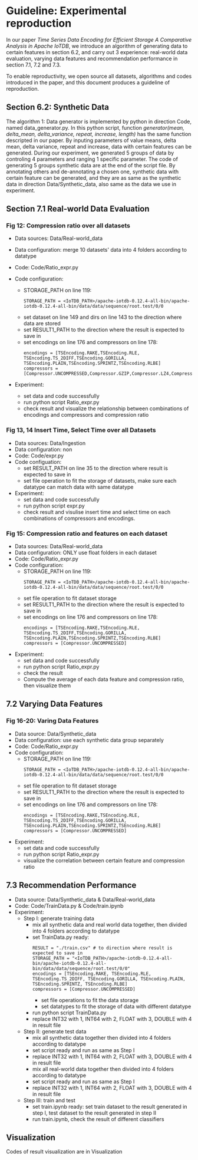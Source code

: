 # Guideline: Experimental reproduction

In our paper *Time Series Data Encoding for Efficient Storage A Comparative Analysis in Apache IoTDB*, we introduce an algorithm of generating data to certain features in section 6.2, and carry out 3 experience: real-world data evaluation, varying data features and recommendation performance in section 7.1, 7.2 and 7.3.

To enable reproductivity, we open source all datasets, algorithms and codes introduced in the paper, and this document produces a guideline of reproduction. 

## Section 6.2: Synthetic Data

The algorithm 1: Data generator is implemented by python in direction Code, named data_generator.py. In this python script, function *generator(mean, delta_mean, delta_variance, repeat, increase, length)* has the same function descripted in our paper. By inputing parameters of value means, delta mean, delta variance, repeat and increase, data with certain features can be generated. During our experiment, we generated 5 groups of data by controling 4 parameters and ranging 1 specific parameter. The code of generating 5 groups synthetic data are at the end of the script file. By annotating others and de-annotating a chosen one, synthetic data with certain feature can be generated, and they are as same as the synthetic data in direction Data/Synthetic_data, also same as the data we use in experiment.

## Section 7.1 Real-world Data Evaluation

### Fig 12: Compression ratio over all datasets
+ Data sources: Data/Real-world_data
+ Data configuration: merge 10 datasets' data into 4 folders according to datatype
+ Code: Code/Ratio_expr.py

+ Code configuration:
    + STORAGE_PATH on line 119:
        ```
        STORAGE_PATH = <IoTDB_PATH>/apache-iotdb-0.12.4-all-bin/apache-iotdb-0.12.4-all-bin/data/data/sequence/root.test/0/0
        ```
    + set dataset on line 149 and dirs on line 143 to the direction where data are stored
    + set RESULT1_PATH to the direction where the result is expected to save in
    + set encodings on line 176 and compressors on line 178:
        ```
        encodings = [TSEncoding.RAKE,TSEncoding.RLE, TSEncoding.TS_2DIFF,TSEncoding.GORILLA, TSEncoding.PLAIN,TSEncoding.SPRINTZ,TSEncoding.RLBE]
        compressors = [Compressor.UNCOMPRESSED,Compressor.GZIP,Compressor.LZ4,Compressor.SNAPPY]
        ```
+ Experiment:
    + set data and code successfully
    + run python script Ratio_expr.py
    + check result and visualize the relationship between combinations of encodings and compressors and compression ratio

### Fig 13, 14 Insert Time, Select Time over all Datasets
+ Data sources: Data/Ingestion
+ Data configuration: non
+ Code: Code/expr.py
+ Code configuation:
    + set RESULT_PATH on line 35 to the direction where result is expected to save in 
    + set file operation to fit the storage of datasets, make sure each datatype can match data with same datatype
+ Experiment: 
    + set data and code successfully
    + run python script expr.py
    + check result and visulise insert time and select time on each combinations of compressors and encodings.
### Fig 15: Compression ratio and features on each dataset
+ Data sources: Data/Real-world_data
+ Data configuration: ONLY use float folders in each dataset
+ Code: Code/Ratio_expr.py
+ Code configuration: 
    + STORAGE_PATH on line 119:
        ```
        STORAGE_PATH = <IoTDB_PATH>/apache-iotdb-0.12.4-all-bin/apache-iotdb-0.12.4-all-bin/data/data/sequence/root.test/0/0
        ```
    + set file operation to fit dataset storage
    + set RESULT1_PATH to the direction where the result is expected to save in
    + set encodings on line 176 and compressors on line 178:
        ```
        encodings = [TSEncoding.RAKE,TSEncoding.RLE, TSEncoding.TS_2DIFF,TSEncoding.GORILLA, TSEncoding.PLAIN,TSEncoding.SPRINTZ,TSEncoding.RLBE]
        compressors = [Compressor.UNCOMPRESSED]
        ```
+ Experiment:
    + set data and code successfully
    + run python script Ratio_expr.py
    + check the result
    + Compute the average of each data feature and compression ratio, then visualize them

## 7.2 Varying Data Features
### Fig 16-20: Varing Data Features
+ Data source: Data/Synthetic_data
+ Data configuration: use each synthetic data group separately
+ Code: Code/Ratio_expr.py
+ Code configuration: 
    + STORAGE_PATH on line 119:
        ```
        STORAGE_PATH = <IoTDB_PATH>/apache-iotdb-0.12.4-all-bin/apache-iotdb-0.12.4-all-bin/data/data/sequence/root.test/0/0
        ```
    + set file operation to fit dataset storage
    + set RESULT1_PATH to the direction where the result is expected to save in
    + set encodings on line 176 and compressors on line 178:
        ```
        encodings = [TSEncoding.RAKE,TSEncoding.RLE, TSEncoding.TS_2DIFF,TSEncoding.GORILLA, TSEncoding.PLAIN,TSEncoding.SPRINTZ,TSEncoding.RLBE]
        compressors = [Compressor.UNCOMPRESSED]
        ```
+ Experiment:
    + set data and code successfully
    + run python script Ratio_expr.py
    + visualize the correlation between certain feature and compression ratio

## 7.3 Recommendation Performance
+ Data source: Data/Synthetic_data & Data/Real-world_data
+ Code: Code/TrainData.py & Code/train.ipynb
+ Experiment:
    + Step I: generate training data
        + mix all synthetic data and real world data together, then divided into 4 folders according to datatype
        + set TrainData.py ready:
            ```
            RESULT = "./train.csv" # to direction where result is expected to save in 
            STORAGE_PATH = "<IoTDB_PATH>/apache-iotdb-0.12.4-all-bin/apache-iotdb-0.12.4-all-bin/data/data/sequence/root.test/0/0"
            encodings = [TSEncoding.RAKE, TSEncoding.RLE, TSEncoding.TS_2DIFF, TSEncoding.GORILLA, TSEncoding.PLAIN, TSEncoding.SPRINTZ, TSEncoding.RLBE]
            compressors = [Compressor.UNCOMPRESSED]
            ```
            + set file operations to fit the data storage
            + set datatypes to fit the storage of data with different datatype
        + run python script TrainData.py
        + replace INT32 with 1, INT64 with 2, FLOAT with 3, DOUBLE with 4 in result file
    + Step II: generate test data
        + mix all synthetic data together then divided into 4 folders according to datatype
        + set script ready and run as same as Step I
        + replace INT32 with 1, INT64 with 2, FLOAT with 3, DOUBLE with 4 in result file
        + mix all real-world data together then divided into 4 folders according to datatype
        + set script ready and run as same as Step I
        + replace INT32 with 1, INT64 with 2, FLOAT with 3, DOUBLE with 4 in result file
    + Step III: train and test
        + set train.ipynb ready: set train dataset to the result generated in step I, test dataset to the result generated in step II
        + run train.ipynb, check the result of different classifiers

## Visualization
Codes of result visualization are in Visualization